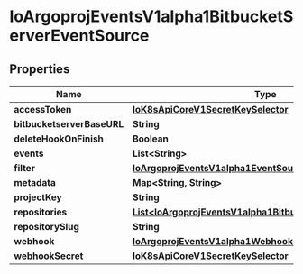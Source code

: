 
# IoArgoprojEventsV1alpha1BitbucketServerEventSource

## Properties
Name | Type | Description | Notes
------------ | ------------- | ------------- | -------------
**accessToken** | [**IoK8sApiCoreV1SecretKeySelector**](IoK8sApiCoreV1SecretKeySelector.md) |  |  [optional]
**bitbucketserverBaseURL** | **String** |  |  [optional]
**deleteHookOnFinish** | **Boolean** |  |  [optional]
**events** | **List&lt;String&gt;** |  |  [optional]
**filter** | [**IoArgoprojEventsV1alpha1EventSourceFilter**](IoArgoprojEventsV1alpha1EventSourceFilter.md) |  |  [optional]
**metadata** | **Map&lt;String, String&gt;** |  |  [optional]
**projectKey** | **String** |  |  [optional]
**repositories** | [**List&lt;IoArgoprojEventsV1alpha1BitbucketServerRepository&gt;**](IoArgoprojEventsV1alpha1BitbucketServerRepository.md) |  |  [optional]
**repositorySlug** | **String** |  |  [optional]
**webhook** | [**IoArgoprojEventsV1alpha1WebhookContext**](IoArgoprojEventsV1alpha1WebhookContext.md) |  |  [optional]
**webhookSecret** | [**IoK8sApiCoreV1SecretKeySelector**](IoK8sApiCoreV1SecretKeySelector.md) |  |  [optional]




